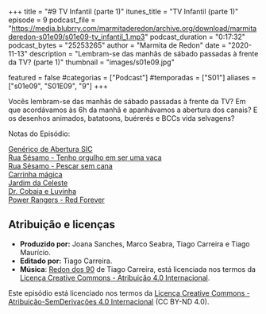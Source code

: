 +++
title = "#9 TV Infantil (parte 1)"
itunes_title = "TV Infantil (parte 1)"
episode = 9
podcast_file = "https://media.blubrry.com/marmitaderedon/archive.org/download/marmitaderedon-s01e09/s01e09-tv_infantil_1.mp3"
podcast_duration = "0:17:32"
podcast_bytes = "25253265"
author = "Marmita de Redon"
date = "2020-11-13"
description = "Lembram-se das manhãs de sábado passadas à frente da TV? (parte 1)"
thumbnail = "images/s01e09.jpg"

featured = false
#categorias = ["Podcast"]
#temporadas = ["S01"]
aliases = ["s01e09", "S01E09", "9"]
+++

Vocês lembram-se das manhãs de sábado passadas à frente da TV? 
Em que acordávamos às 6h da manhã e apanhávamos a abertura dos canais? 
E os desenhos animados, batatoons, buérerés e BCCs vida selvagens?

Notas do Episódio: 

[Genérico de Abertura SIC](https://youtu.be/lF5gdh3kfe0)  
[Rua Sésamo - Tenho orgulho em ser uma vaca](https://youtu.be/XO6GDLNQfs4)  
[Rua Sésamo - Pescar sem cana](https://youtu.be/2_8RBmXM3RI?t=20)  
[Carrinha mágica](https://youtu.be/WVuTCznIkEE)  
[Jardim da Celeste](https://youtu.be/sJXgTr8MuOw)  
[Dr. Cobaia e Luvinha](https://youtu.be/Bc0BtREL-C4)  
[Power Rangers - Red Forever](https://youtu.be/KktQ62Q7fsQ)  




## Atribuição e licenças
- **Produzido por:** Joana Sanches, Marco Seabra, Tiago Carreira e Tiago Maurício.
- **Editado por:** Tiago Carreira.
- **Música**: [Redon dos 90](https://archive.org/details/redon90) de Tiago Carreira, está licenciada nos termos da [Licença Creative Commons - Atribuição 4.0 Internacional](http://creativecommons.org/licenses/by/4.0/).

Este episódio está licenciado nos termos da [Licença Creative Commons - Atribuição-SemDerivações 4.0 Internacional](https://creativecommons.org/licenses/by-nd/4.0/) (CC BY-ND 4.0).

